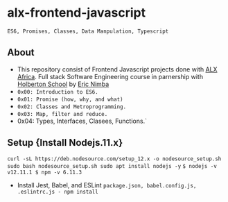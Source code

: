 # alx-frontend-javascript
`ES6, Promises, Classes, Data Manpulation, Typescript`
## About
* This repository consist of Frontend Javascript projects done with [ALX Africa](https://www.alxafrica.com/). Full stack Software Engineering course in parnership with [Holberton School](https://www.holbertonschool.com/) by [Eric Nimba](https://github.com/nimba005)
* `0x00: Introduction to ES6.`
* `0x01: Promise (how, why, and what)`
* `0x02: Classes and Metroprogramming.`
* `0x03: Map, filter and reduce.`
* 0x04: Types, Interfaces, Clasees, Functions.`
## Setup {Install Nodejs.11.x}
`curl -sL https://deb.nodesource.com/setup_12.x -o nodesource_setup.sh
sudo bash nodesource_setup.sh
sudo apt install nodejs -y`
`$ nodejs -v
v12.11.1
$ npm -v
6.11.3`
* Install Jest, Babel, and ESLint `package.json, babel.config.js, .eslintrc.js - npm install`
